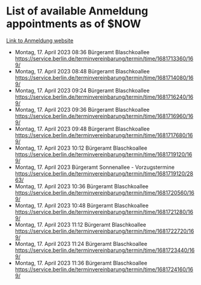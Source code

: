 # List of available Anmeldung appointments as of $NOW
[Link to Anmeldung website](https://service.berlin.de/terminvereinbarung/termin/tag.php?termin=1&anliegen[]=120686&dienstleisterlist=122210,122217,327316,122219,327312,122227,327314,122231,327346,122243,327348,122254,122252,329742,122260,329745,122262,329748,122271,327278,122273,327274,122277,327276,330436,122280,327294,122282,327290,122284,327292,122291,327270,122285,327266,122286,327264,122296,327268,150230,329760,122297,327286,122294,327284,122312,329763,122314,329775,122304,327330,122311,327334,122309,327332,317869,122281,327352,122279,329772,122283,122276,327324,122274,327326,122267,329766,122246,327318,122251,327320,122257,327322,122208,327298,122226,327300&herkunft=http%3A%2F%2Fservice.berlin.de%2Fdienstleistung%2F120686%2F)
- Montag, 17. April 2023 08:36 Bürgeramt Blaschkoallee https://service.berlin.de/terminvereinbarung/termin/time/1681713360/169/
- Montag, 17. April 2023 08:48 Bürgeramt Blaschkoallee https://service.berlin.de/terminvereinbarung/termin/time/1681714080/169/
- Montag, 17. April 2023 09:24 Bürgeramt Blaschkoallee https://service.berlin.de/terminvereinbarung/termin/time/1681716240/169/
- Montag, 17. April 2023 09:36 Bürgeramt Blaschkoallee https://service.berlin.de/terminvereinbarung/termin/time/1681716960/169/
- Montag, 17. April 2023 09:48 Bürgeramt Blaschkoallee https://service.berlin.de/terminvereinbarung/termin/time/1681717680/169/
- Montag, 17. April 2023 10:12 Bürgeramt Blaschkoallee https://service.berlin.de/terminvereinbarung/termin/time/1681719120/169/
- Montag, 17. April 2023  Bürgeramt Sonnenallee - Vorzugstermine https://service.berlin.de/terminvereinbarung/termin/time/1681719120/2863/
- Montag, 17. April 2023 10:36 Bürgeramt Blaschkoallee https://service.berlin.de/terminvereinbarung/termin/time/1681720560/169/
- Montag, 17. April 2023 10:48 Bürgeramt Blaschkoallee https://service.berlin.de/terminvereinbarung/termin/time/1681721280/169/
- Montag, 17. April 2023 11:12 Bürgeramt Blaschkoallee https://service.berlin.de/terminvereinbarung/termin/time/1681722720/169/
- Montag, 17. April 2023 11:24 Bürgeramt Blaschkoallee https://service.berlin.de/terminvereinbarung/termin/time/1681723440/169/
- Montag, 17. April 2023 11:36 Bürgeramt Blaschkoallee https://service.berlin.de/terminvereinbarung/termin/time/1681724160/169/
